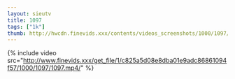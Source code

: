 ```yaml
--- 
layout: sieutv
title: 1097
tags: ["1k"]
thumb: http://hwcdn.finevids.xxx/contents/videos_screenshots/1000/1097/preview.mp4.jpg
---
```

{% include video src="http://www.finevids.xxx/get_file/1/c825a5d08e8dba01e9adc86861094f57/1000/1097/1097.mp4/" %} 
